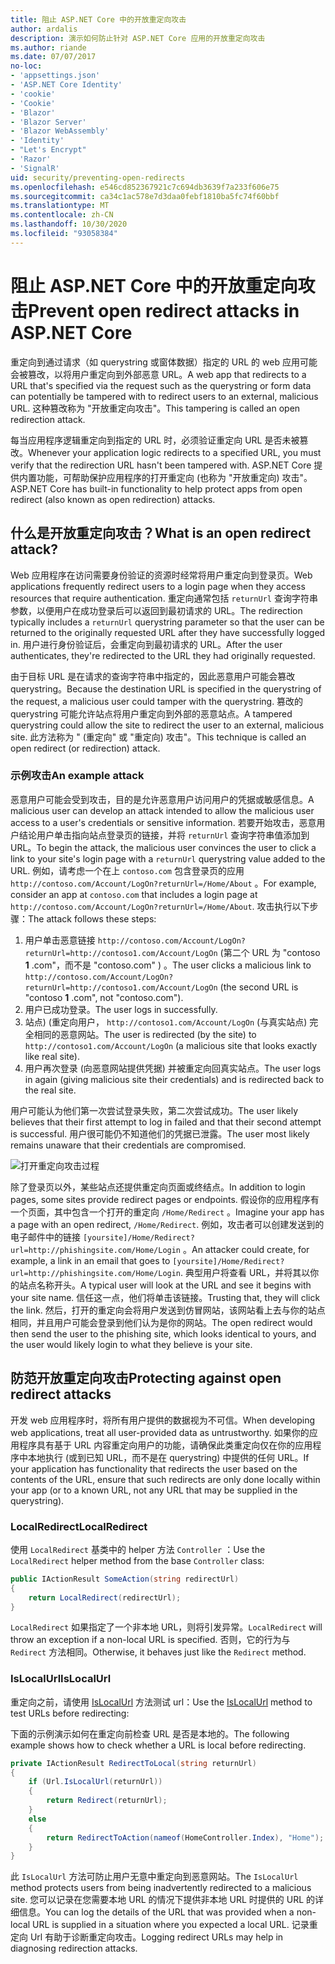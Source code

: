 ```yaml
---
title: 阻止 ASP.NET Core 中的开放重定向攻击
author: ardalis
description: 演示如何防止针对 ASP.NET Core 应用的开放重定向攻击
ms.author: riande
ms.date: 07/07/2017
no-loc:
- 'appsettings.json'
- 'ASP.NET Core Identity'
- 'cookie'
- 'Cookie'
- 'Blazor'
- 'Blazor Server'
- 'Blazor WebAssembly'
- 'Identity'
- "Let's Encrypt"
- 'Razor'
- 'SignalR'
uid: security/preventing-open-redirects
ms.openlocfilehash: e546cd852367921c7c694db3639f7a233f606e75
ms.sourcegitcommit: ca34c1ac578e7d3daa0febf1810ba5fc74f60bbf
ms.translationtype: MT
ms.contentlocale: zh-CN
ms.lasthandoff: 10/30/2020
ms.locfileid: "93058384"
---
```

# <a name="prevent-open-redirect-attacks-in-aspnet-core"></a><span data-ttu-id="0a0b7-103">阻止 ASP.NET Core 中的开放重定向攻击</span><span class="sxs-lookup"><span data-stu-id="0a0b7-103">Prevent open redirect attacks in ASP.NET Core</span></span>

<span data-ttu-id="0a0b7-104">重定向到通过请求（如 querystring 或窗体数据）指定的 URL 的 web 应用可能会被篡改，以将用户重定向到外部恶意 URL。</span><span class="sxs-lookup"><span data-stu-id="0a0b7-104">A web app that redirects to a URL that's specified via the request such as the querystring or form data can potentially be tampered with to redirect users to an external, malicious URL.</span></span> <span data-ttu-id="0a0b7-105">这种篡改称为 "开放重定向攻击"。</span><span class="sxs-lookup"><span data-stu-id="0a0b7-105">This tampering is called an open redirection attack.</span></span>

<span data-ttu-id="0a0b7-106">每当应用程序逻辑重定向到指定的 URL 时，必须验证重定向 URL 是否未被篡改。</span><span class="sxs-lookup"><span data-stu-id="0a0b7-106">Whenever your application logic redirects to a specified URL, you must verify that the redirection URL hasn't been tampered with.</span></span> <span data-ttu-id="0a0b7-107">ASP.NET Core 提供内置功能，可帮助保护应用程序的打开重定向 (也称为 "开放重定向) 攻击"。</span><span class="sxs-lookup"><span data-stu-id="0a0b7-107">ASP.NET Core has built-in functionality to help protect apps from open redirect (also known as open redirection) attacks.</span></span>

## <a name="what-is-an-open-redirect-attack"></a><span data-ttu-id="0a0b7-108">什么是开放重定向攻击？</span><span class="sxs-lookup"><span data-stu-id="0a0b7-108">What is an open redirect attack?</span></span>

<span data-ttu-id="0a0b7-109">Web 应用程序在访问需要身份验证的资源时经常将用户重定向到登录页。</span><span class="sxs-lookup"><span data-stu-id="0a0b7-109">Web applications frequently redirect users to a login page when they access resources that require authentication.</span></span> <span data-ttu-id="0a0b7-110">重定向通常包括 `returnUrl` 查询字符串参数，以便用户在成功登录后可以返回到最初请求的 URL。</span><span class="sxs-lookup"><span data-stu-id="0a0b7-110">The redirection typically includes a `returnUrl` querystring parameter so that the user can be returned to the originally requested URL after they have successfully logged in.</span></span> <span data-ttu-id="0a0b7-111">用户进行身份验证后，会重定向到最初请求的 URL。</span><span class="sxs-lookup"><span data-stu-id="0a0b7-111">After the user authenticates, they're redirected to the URL they had originally requested.</span></span>

<span data-ttu-id="0a0b7-112">由于目标 URL 是在请求的查询字符串中指定的，因此恶意用户可能会篡改 querystring。</span><span class="sxs-lookup"><span data-stu-id="0a0b7-112">Because the destination URL is specified in the querystring of the request, a malicious user could tamper with the querystring.</span></span> <span data-ttu-id="0a0b7-113">篡改的 querystring 可能允许站点将用户重定向到外部的恶意站点。</span><span class="sxs-lookup"><span data-stu-id="0a0b7-113">A tampered querystring could allow the site to redirect the user to an external, malicious site.</span></span> <span data-ttu-id="0a0b7-114">此方法称为 " (重定向" 或 "重定向) 攻击"。</span><span class="sxs-lookup"><span data-stu-id="0a0b7-114">This technique is called an open redirect (or redirection) attack.</span></span>

### <a name="an-example-attack"></a><span data-ttu-id="0a0b7-115">示例攻击</span><span class="sxs-lookup"><span data-stu-id="0a0b7-115">An example attack</span></span>

<span data-ttu-id="0a0b7-116">恶意用户可能会受到攻击，目的是允许恶意用户访问用户的凭据或敏感信息。</span><span class="sxs-lookup"><span data-stu-id="0a0b7-116">A malicious user can develop an attack intended to allow the malicious user access to a user's credentials or sensitive information.</span></span> <span data-ttu-id="0a0b7-117">若要开始攻击，恶意用户结论用户单击指向站点登录页的链接，并将 `returnUrl` 查询字符串值添加到 URL。</span><span class="sxs-lookup"><span data-stu-id="0a0b7-117">To begin the attack, the malicious user convinces the user to click a link to your site's login page with a `returnUrl` querystring value added to the URL.</span></span> <span data-ttu-id="0a0b7-118">例如，请考虑一个在上 `contoso.com` 包含登录页的应用 `http://contoso.com/Account/LogOn?returnUrl=/Home/About` 。</span><span class="sxs-lookup"><span data-stu-id="0a0b7-118">For example, consider an app at `contoso.com` that includes a login page at `http://contoso.com/Account/LogOn?returnUrl=/Home/About`.</span></span> <span data-ttu-id="0a0b7-119">攻击执行以下步骤：</span><span class="sxs-lookup"><span data-stu-id="0a0b7-119">The attack follows these steps:</span></span>

1. <span data-ttu-id="0a0b7-120">用户单击恶意链接 `http://contoso.com/Account/LogOn?returnUrl=http://contoso1.com/Account/LogOn` (第二个 URL 为 "contoso **1** .com"，而不是 "contoso.com" ) 。</span><span class="sxs-lookup"><span data-stu-id="0a0b7-120">The user clicks a malicious link to `http://contoso.com/Account/LogOn?returnUrl=http://contoso1.com/Account/LogOn` (the second URL is "contoso **1** .com", not "contoso.com").</span></span>
2. <span data-ttu-id="0a0b7-121">用户已成功登录。</span><span class="sxs-lookup"><span data-stu-id="0a0b7-121">The user logs in successfully.</span></span>
3. <span data-ttu-id="0a0b7-122">站点)  (重定向用户， `http://contoso1.com/Account/LogOn` (与真实站点) 完全相同的恶意网站。</span><span class="sxs-lookup"><span data-stu-id="0a0b7-122">The user is redirected (by the site) to `http://contoso1.com/Account/LogOn` (a malicious site that looks exactly like real site).</span></span>
4. <span data-ttu-id="0a0b7-123">用户再次登录 (向恶意网站提供凭据) 并被重定向回真实站点。</span><span class="sxs-lookup"><span data-stu-id="0a0b7-123">The user logs in again (giving malicious site their credentials) and is redirected back to the real site.</span></span>

<span data-ttu-id="0a0b7-124">用户可能认为他们第一次尝试登录失败，第二次尝试成功。</span><span class="sxs-lookup"><span data-stu-id="0a0b7-124">The user likely believes that their first attempt to log in failed and that their second attempt is successful.</span></span> <span data-ttu-id="0a0b7-125">用户很可能仍不知道他们的凭据已泄露。</span><span class="sxs-lookup"><span data-stu-id="0a0b7-125">The user most likely remains unaware that their credentials are compromised.</span></span>

![打开重定向攻击过程](preventing-open-redirects/_static/open-redirection-attack-process.png)

<span data-ttu-id="0a0b7-127">除了登录页以外，某些站点还提供重定向页面或终结点。</span><span class="sxs-lookup"><span data-stu-id="0a0b7-127">In addition to login pages, some sites provide redirect pages or endpoints.</span></span> <span data-ttu-id="0a0b7-128">假设你的应用程序有一个页面，其中包含一个打开的重定向 `/Home/Redirect` 。</span><span class="sxs-lookup"><span data-stu-id="0a0b7-128">Imagine your app has a page with an open redirect, `/Home/Redirect`.</span></span> <span data-ttu-id="0a0b7-129">例如，攻击者可以创建发送到的电子邮件中的链接 `[yoursite]/Home/Redirect?url=http://phishingsite.com/Home/Login` 。</span><span class="sxs-lookup"><span data-stu-id="0a0b7-129">An attacker could create, for example, a link in an email that goes to `[yoursite]/Home/Redirect?url=http://phishingsite.com/Home/Login`.</span></span> <span data-ttu-id="0a0b7-130">典型用户将查看 URL，并将其以你的站点名称开头。</span><span class="sxs-lookup"><span data-stu-id="0a0b7-130">A typical user will look at the URL and see it begins with your site name.</span></span> <span data-ttu-id="0a0b7-131">信任这一点，他们将单击该链接。</span><span class="sxs-lookup"><span data-stu-id="0a0b7-131">Trusting that, they will click the link.</span></span> <span data-ttu-id="0a0b7-132">然后，打开的重定向会将用户发送到仿冒网站，该网站看上去与你的站点相同，并且用户可能会登录到他们认为是你的网站。</span><span class="sxs-lookup"><span data-stu-id="0a0b7-132">The open redirect would then send the user to the phishing site, which looks identical to yours, and the user would likely login to what they believe is your site.</span></span>

## <a name="protecting-against-open-redirect-attacks"></a><span data-ttu-id="0a0b7-133">防范开放重定向攻击</span><span class="sxs-lookup"><span data-stu-id="0a0b7-133">Protecting against open redirect attacks</span></span>

<span data-ttu-id="0a0b7-134">开发 web 应用程序时，将所有用户提供的数据视为不可信。</span><span class="sxs-lookup"><span data-stu-id="0a0b7-134">When developing web applications, treat all user-provided data as untrustworthy.</span></span> <span data-ttu-id="0a0b7-135">如果你的应用程序具有基于 URL 内容重定向用户的功能，请确保此类重定向仅在你的应用程序中本地执行 (或到已知 URL，而不是在 querystring) 中提供的任何 URL。</span><span class="sxs-lookup"><span data-stu-id="0a0b7-135">If your application has functionality that redirects the user based on the contents of the URL,  ensure that such redirects are only done locally within your app (or to a known URL, not any URL that may be supplied in the querystring).</span></span>

### <a name="localredirect"></a><span data-ttu-id="0a0b7-136">LocalRedirect</span><span class="sxs-lookup"><span data-stu-id="0a0b7-136">LocalRedirect</span></span>

<span data-ttu-id="0a0b7-137">使用 `LocalRedirect` 基类中的 helper 方法 `Controller` ：</span><span class="sxs-lookup"><span data-stu-id="0a0b7-137">Use the `LocalRedirect` helper method from the base `Controller` class:</span></span>

```csharp
public IActionResult SomeAction(string redirectUrl)
{
    return LocalRedirect(redirectUrl);
}
```

<span data-ttu-id="0a0b7-138">`LocalRedirect` 如果指定了一个非本地 URL，则将引发异常。</span><span class="sxs-lookup"><span data-stu-id="0a0b7-138">`LocalRedirect` will throw an exception if a non-local URL is specified.</span></span> <span data-ttu-id="0a0b7-139">否则，它的行为与 `Redirect` 方法相同。</span><span class="sxs-lookup"><span data-stu-id="0a0b7-139">Otherwise, it behaves just like the `Redirect` method.</span></span>

### <a name="islocalurl"></a><span data-ttu-id="0a0b7-140">IsLocalUrl</span><span class="sxs-lookup"><span data-stu-id="0a0b7-140">IsLocalUrl</span></span>

<span data-ttu-id="0a0b7-141">重定向之前，请使用 [IsLocalUrl](/dotnet/api/Microsoft.AspNetCore.Mvc.IUrlHelper.islocalurl#Microsoft_AspNetCore_Mvc_IUrlHelper_IsLocalUrl_System_String_) 方法测试 url：</span><span class="sxs-lookup"><span data-stu-id="0a0b7-141">Use the [IsLocalUrl](/dotnet/api/Microsoft.AspNetCore.Mvc.IUrlHelper.islocalurl#Microsoft_AspNetCore_Mvc_IUrlHelper_IsLocalUrl_System_String_) method to test URLs before redirecting:</span></span>

<span data-ttu-id="0a0b7-142">下面的示例演示如何在重定向前检查 URL 是否是本地的。</span><span class="sxs-lookup"><span data-stu-id="0a0b7-142">The following example shows how to check whether a URL is local before redirecting.</span></span>

```csharp
private IActionResult RedirectToLocal(string returnUrl)
{
    if (Url.IsLocalUrl(returnUrl))
    {
        return Redirect(returnUrl);
    }
    else
    {
        return RedirectToAction(nameof(HomeController.Index), "Home");
    }
}
```

<span data-ttu-id="0a0b7-143">此 `IsLocalUrl` 方法可防止用户无意中重定向到恶意网站。</span><span class="sxs-lookup"><span data-stu-id="0a0b7-143">The `IsLocalUrl` method protects users from being inadvertently redirected to a malicious site.</span></span> <span data-ttu-id="0a0b7-144">您可以记录在您需要本地 URL 的情况下提供非本地 URL 时提供的 URL 的详细信息。</span><span class="sxs-lookup"><span data-stu-id="0a0b7-144">You can log the details of the URL that was provided when a non-local URL is supplied in a situation where you expected a local URL.</span></span> <span data-ttu-id="0a0b7-145">记录重定向 Url 有助于诊断重定向攻击。</span><span class="sxs-lookup"><span data-stu-id="0a0b7-145">Logging redirect URLs may help in diagnosing redirection attacks.</span></span>
